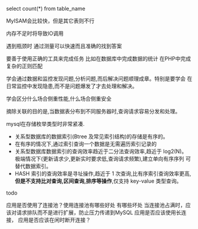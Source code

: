 select count(*) from table_name

MyISAM会比较快，但是其它表则不行

内存不足时将导致IO调用 

遇到瓶颈时  通过测量可以快速而且准确的找到答案

要善于使用正确的工具来完成任务
比如在数据库中完成数据的统计
在PHP中完成复杂的正则匹配

学会通过数据和监控发现问题,分析问题,而后解决问题顺理成章。特别是要学会
在日常监控中发现隐患,而不是问题爆发了才去处理和解决。

学会区分什么场合侧重性能,什么场合侧重安全

摘除关联的目的是,当数据表分布到不同服务器时,查询请求容易分发和处理。

mysql在存储枚举类型时非常紧凑.

 - 关系型数据库的数据索引(Btree 及常见索引结构)的存储是有序的。
 - 在有序的情况下,通过索引查询一个数据是无需遍历索引记录的
 - 关系型数据库数据索引的查询效率趋近于二分法查询效率,趋近于 log2(N)。
极端情况下(更新请求少,更新实时要求低,查询请求频繁),建立单向有序序列
可替代数据索引。
 - HASH 索引的查询效率是寻址操作,趋近于 1 次查询,比有序索引查询效率更高,
**但是不支持比对查询,区间查询,排序等操作**,仅支持 key-value 类型查询。

todo 

应用是否使用了连接池？使用连接池有哪些好处 有哪些坏处
    当连接池占满时，应该对请求排队而不是进行扩展，防止压力传递到MySQL
应用是否应该使用长连接，
应用是否应该在闲时断开连接？
 